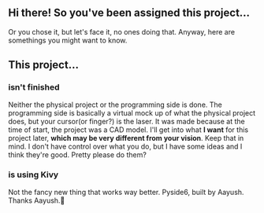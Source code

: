 ## Hi there! So you've been assigned this project...

Or you chose it, but let's face it, no ones doing that. Anyway, here are somethings you might want to know. 

## This project...

### isn't finished
Neither the physical project or the programming side is done. The programming side is basically a virtual mock up of what the physical project does, but your cursor(or finger?) is the laser. It was made because at the time of start, the project was a CAD model. I'll get into what **I want** for this project later, **which may be very different from your vision**. Keep that in mind. I don't have control over what you do, but I have some ideas and I think they're good. Pretty please do them?
### is using Kivy
Not the fancy new thing that works way better. Pyside6, built by Aayush. Thanks Aayush.🐐
### 


